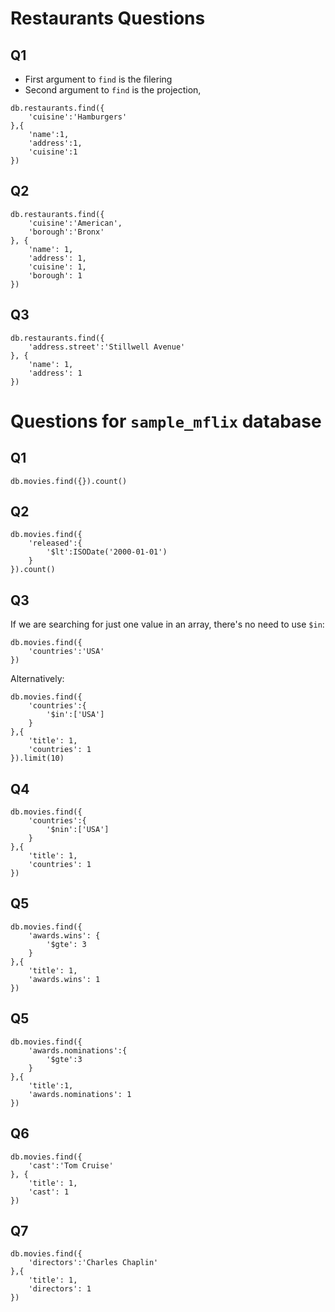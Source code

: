 # Restaurants Questions
## Q1

* First argument to `find` is the filering
* Second argument to `find` is the projection,

```
db.restaurants.find({
    'cuisine':'Hamburgers'
},{
    'name':1,
    'address':1,
    'cuisine':1
})
```
## Q2
```
db.restaurants.find({
    'cuisine':'American',
    'borough':'Bronx'
}, {
    'name': 1,
    'address': 1,
    'cuisine': 1,
    'borough': 1
})
```

## Q3

```
db.restaurants.find({
    'address.street':'Stillwell Avenue'
}, {
    'name': 1,
    'address': 1
})
```

# Questions for `sample_mflix` database

## Q1
```
db.movies.find({}).count()
```

## Q2
```
db.movies.find({
    'released':{
        '$lt':ISODate('2000-01-01')
    }
}).count()
```

## Q3

If we are searching for just one value in an array, there's no need to use `$in`:

```
db.movies.find({
    'countries':'USA'
})
```

Alternatively:

```
db.movies.find({
    'countries':{
        '$in':['USA']
    }
},{
    'title': 1,
    'countries': 1
}).limit(10)
```

## Q4
```
db.movies.find({
    'countries':{
        '$nin':['USA']
    }
},{
    'title': 1,
    'countries': 1
})
```

## Q5
```
db.movies.find({
    'awards.wins': {
        '$gte': 3
    }
},{
    'title': 1,
    'awards.wins': 1
})
```

## Q5
```
db.movies.find({
    'awards.nominations':{
        '$gte':3
    }
},{
    'title':1,
    'awards.nominations': 1
})
```

## Q6
```
db.movies.find({
    'cast':'Tom Cruise'
}, {
    'title': 1,
    'cast': 1
})
```

## Q7
```
db.movies.find({
    'directors':'Charles Chaplin'
},{
    'title': 1,
    'directors': 1
})
```